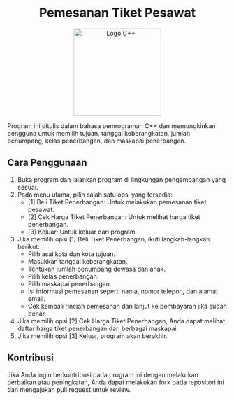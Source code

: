<h1 align="center">Pemesanan Tiket Pesawat </h1>

<p align="center">
  <img src="https://upload.wikimedia.org/wikipedia/commons/1/18/ISO_C%2B%2B_Logo.svg" alt="Logo C++" width="200">
</p>

Program ini ditulis dalam bahasa pemrograman C++ dan memungkinkan pengguna untuk memilih tujuan, tanggal keberangkatan, jumlah penumpang, kelas penerbangan, dan maskapai penerbangan.

## Cara Penggunaan
1. Buka program dan jalankan program di lingkungan pengembangan yang sesuai.
2. Pada menu utama, pilih salah satu opsi yang tersedia:
   - [1] Beli Tiket Penerbangan: Untuk melakukan pemesanan tiket pesawat.
   - [2] Cek Harga Tiket Penerbangan: Untuk melihat harga tiket penerbangan.
   - [3] Keluar: Untuk keluar dari program.
3. Jika memilih opsi [1] Beli Tiket Penerbangan, ikuti langkah-langkah berikut:
   - Pilih asal kota dan kota tujuan.
   - Masukkan tanggal keberangkatan.
   - Tentukan jumlah penumpang dewasa dan anak.
   - Pilih kelas penerbangan.
   - Pilih maskapai penerbangan.
   - Isi informasi pemesanan seperti nama, nomor telepon, dan alamat email.
   - Cek kembali rincian pemesanan dan lanjut ke pembayaran jika sudah benar.
4. Jika memilih opsi [2] Cek Harga Tiket Penerbangan, Anda dapat melihat daftar harga tiket penerbangan dari berbagai maskapai.
5. Jika memilih opsi [3] Keluar, program akan berakhir.

## Kontribusi
Jika Anda ingin berkontribusi pada program ini dengan melakukan perbaikan atau peningkatan, Anda dapat melakukan fork pada repositori ini dan mengajukan pull request untuk review.


